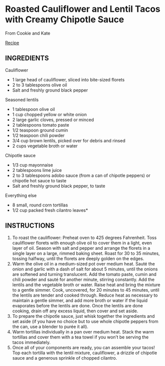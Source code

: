# Roasted Cauliflower and Lentil Tacos with Creamy Chipotle Sauce

From Cookie and Kate

[Recipe](https://cookieandkate.com/roasted-cauliflower-and-lentil-tacos/print/23828/)

## INGREDIENTS

Cauliflower
- 1 large head of cauliflower, sliced into bite-sized florets
- 2 to 3 tablespoons olive oil
- Salt and freshly ground black pepper

Seasoned lentils

- 1 tablespoon olive oil
- 1 cup chopped yellow or white onion
- 2 large garlic cloves, pressed or minced
- 2 tablespoons tomato paste
- 1/2 teaspoon ground cumin
- 1/2 teaspoon chili powder
- 3/4 cup brown lentils, picked over for debris and rinsed
- 2 cups vegetable broth or water

Chipotle sauce

- 1/3 cup mayonnaise
- 2 tablespoons lime juice
- 2 to 3 tablespoons adobo sauce (from a can of chipotle peppers) or chipotle hot sauce to taste
- Salt and freshly ground black pepper, to taste

Everything else

- 8 small, round corn tortillas
- 1/2 cup packed fresh cilantro leaves*

## INSTRUCTIONS
1. To roast the cauliflower: Preheat oven to 425 degrees Fahrenheit. Toss cauliflower florets with enough olive oil to cover them in a light, even layer of oil. Season with salt and pepper and arrange the florets in a single layer on a large, rimmed baking sheet. Roast for 30 to 35 minutes, tossing halfway, until the florets are deeply golden on the edges.
2. Warm the olive oil in a medium-sized pot over medium heat. Sauté the onion and garlic with a dash of salt for about 5 minutes, until the onions are softened and turning translucent. Add the tomato paste, cumin and chili powder and sauté for another minute, stirring constantly. Add the lentils and the vegetable broth or water. Raise heat and bring the mixture to a gentle simmer. Cook, uncovered, for 20 minutes to 45 minutes, until the lentils are tender and cooked through. Reduce heat as necessary to maintain a gentle simmer, and add more broth or water if the liquid evaporates before the lentils are done. Once the lentils are done cooking, drain off any excess liquid, then cover and set aside.
3. To prepare the chipotle sauce, just whisk together the ingredients and set aside (if you have no choice but to use whole chipotle peppers from the can, use a blender to purée it all).
4. Warm tortillas individually in a pan over medium heat. Stack the warm tortillas and cover them with a tea towel if you won’t be serving the tacos immediately.
5. Once all of your components are ready, you can assemble your tacos! Top each tortilla with the lentil mixture, cauliflower, a drizzle of chipotle sauce and a generous sprinkle of chopped cilantro.